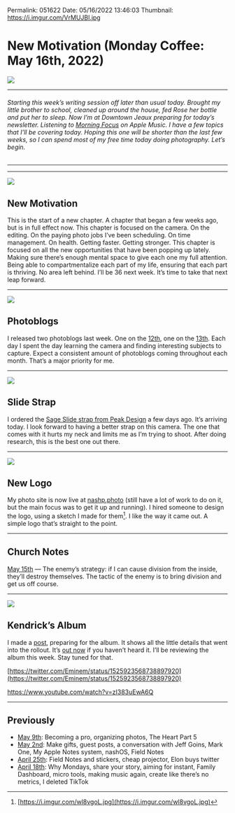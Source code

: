 
Permalink: 051622
Date: 05/16/2022 13:46:03
Thumbnail: https://i.imgur.com/VrMUJBl.jpg

# New Motivation (Monday Coffee: May 16th, 2022)

![](https://i.imgur.com/VrMUJBl.jpg)

---- 

###### Starting this week’s writing session off later than usual today. Brought my little brother to school, cleaned up around the house, fed Rose her bottle and put her to sleep. Now I’m at Downtown Jeaux preparing for today’s newsletter. Listening to [Morning Focus](https://music.apple.com/us/playlist/morning-focus/pl.a0d4254c599b4ee49b068a90852618e0) on Apple Music. I have a few topics that I’ll be covering today. Hoping this one will be shorter than the last few weeks, so I can spend most of my free time today doing photography. Let’s begin.

---- 

<div id="js-toc"></div><div class="js-toc"></div>

---- 

![](https://i.imgur.com/EEIqiDY.jpg)

## New Motivation

This is the start of a new chapter. A chapter that began a few weeks ago, but is in full effect now. This chapter is focused on the camera. On the editing. On the paying photo jobs I’ve been scheduling. On time management. On health. Getting faster. Getting stronger. This chapter is focused on all the new opportunities that have been popping up lately. Making sure there’s enough mental space to give each one my full attention. Being able to compartmentalize each part of my life, ensuring that each part is thriving. No area left behind. I’ll be 36 next week. It’s time to take that next leap forward. 

---- 

![](https://blotcdn.com/blog_7d9c6729f90a4fd68ca68a09e88009f0/_image_cache/1a6eb3e3-e4c4-44e0-a552-904c1f33c554.jpg)

## Photoblogs

I released two photoblogs last week. One on the [12th](https://nashp.com/051222), one on the [13th](https://nashp.com/051322). Each day I spent the day learning the camera and finding interesting subjects to capture. Expect a consistent amount of photoblogs coming throughout each month. That’s a major priority for me.

---- 

![](https://i.imgur.com/dJQqJ9H.jpg)

## Slide Strap

I ordered the [Sage Slide strap from Peak Design](https://www.peakdesign.com/products/slide) a few days ago. It’s arriving today. I look forward to having a better strap on this camera. The one that comes with it hurts my neck and limits me as I’m trying to shoot. After doing research, this is the best one out there. 

---- 

![](https://i.imgur.com/bRhk5cD.jpg)

## New Logo

My photo site is now live at [nashp.photo](https://nashp.photo) (still have a lot of work to do on it, but the main focus was to get it up and running). I hired someone to design the logo, using a sketch I made for them[^1]. I like the way it came out. A simple logo that’s straight to the point.

---- 

## Church Notes

[May 15th](051522) — The enemy’s strategy: if I can cause division from the inside, they’ll destroy themselves. The tactic of the enemy is to bring division and get us off course. 

---- 

![](https://www.newstatesman.com/wp-content/uploads/sites/2/2022/05/KL_MrMorale_FrontCover_Hi-Res-scaled.jpg)

## Kendrick’s Album

I made a [post](mmatbs), preparing for the album. It shows all the little details that went into the rollout. It’s [out now](https://kendricklamar.lnk.to/MrMorale) if you haven’t heard it. I’ll be reviewing the album this week. Stay tuned for that.

[https://twitter.com/Eminem/status/1525923568738897920](https://twitter.com/Eminem/status/1525923568738897920)

https://www.youtube.com/watch?v=zI383uEwA6Q

---- 

## Previously

- [May 9th](https://nashp.com/509221342): Becoming a pro, organizing photos, The Heart Part 5
- [May 2nd](https://nashp.com/502221547): Make gifts, guest posts, a conversation with Jeff Goins, Mark One, My Apple Notes system, nashOS, Field Notes
- [April 25th](https://nashp.com/mc42522): Field Notes and stickers, cheap projector, Elon buys twitter
- [April 18th](https://nashp.com/mc41822): Why Mondays, share your story, aiming for instant, Family Dashboard, micro tools, making music again, create like there’s no metrics, I deleted TikTok

[^1]:	[https://i.imgur.com/wl8vgoL.jpg](https://i.imgur.com/wl8vgoL.jpg)